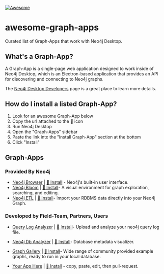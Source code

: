 [![Awesome](https://awesome.re/badge.svg)](https://awesome.re)

# awesome-graph-apps
Curated list of Graph-Apps that work with Neo4j Desktop.


## What's a Graph-App?

A Graph-App is a single-page web application designed to work inside of Neo4j Desktop, which is an Electron-based application that provides an API for discovering and connecting to Neo4j graphs.

The [Neo4j Desktop Developers](https://neo4j-apps.github.io) page is a great place to learn more details.

## How do I install a listed Graph-App?

1. Look for an awesome Graph-App below
2. Copy the url attached to the :link: icon
3. Run Neo4j Desktop
4. Open the "Graph-Apps" sidebar
5. Paste the link into the "Install Graph-App" section at the bottom
6. Click "Install"

## Graph-Apps

### Provided By Neo4j

- [Neo4j Browser](https://neo4j.com/developer/guide-neo4j-browser/) | [:link: Install](https://neo.jfrog.io/neo/api/npm/npm/neo4j-browser/) - Neo4j's built-in user interface.
- [Neo4j Bloom](https://neo4j.com/bloom/) | [:link: Install](https://neo.jfrog.io/neo/api/npm/npm/neo4j-bloom/)- A visual environment for graph exploration, searching, and editing.
- [Neo4j ETL](https://github.com/neo-technology/neo4j-etl) | [:link: Install](https://neo.jfrog.io/neo/api/npm/npm/neo4j-etl-ui/)- Import your RDBMS data directly into your Neo4j Graph.

### Developed by Field-Team, Partners, Users

- [Query Log Analyzer](https://github.com/kvegter/query-analyzer-app) | [:link: Install](https://neo.jfrog.io/neo/api/npm/npm/query-log-analyzer)- Upload and analyze your neo4j query log file.
- [Neo4j Db Analyzer]() | [:link: Install](https://neo.jfrog.io/neo/api/npm/npm/neo4j-db-analyzer)- Database metadata visualizer.
- [Graph Gallery](https://portal.graphgist.org) | [:link: Install](https://r.neo4j.com/gallery-app)- Wide range of community provided example graphs, ready to run in your local database.

- [Your App Here]() | [:link: Install](http://replace-this-with-the-npm-package-url-or-a-direct-link-to-the-hosted-app) - copy, paste, edit, then pull-request.

